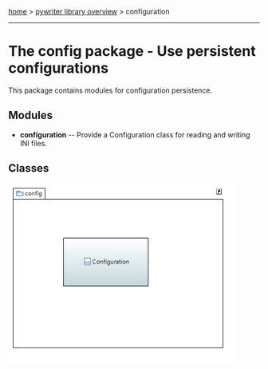 [home](../index) > [pywriter library overview](index) > configuration

---

# The config package - Use persistent configurations

This package contains modules for configuration persistence.

## Modules

- **configuration** -- Provide a Configuration class for reading and writing INI files.


## Classes

![config package class diagram](img/config_package_class_diagram.png)

